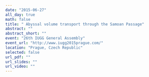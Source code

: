 ```yaml
---
date: "2015-06-27"
all_day: true
math: false
title: " Abyssal volume transport through the Samoan Passage"
abstract: ""
abstract_short: ""
event: "26th IUGG General Assembly"
event_url: "http://www.iugg2015prague.com/"
location: "Prague, Czech Republic"
selected: false
url_pdf: ""
url_slides: ""
url_video: ""
---
```

